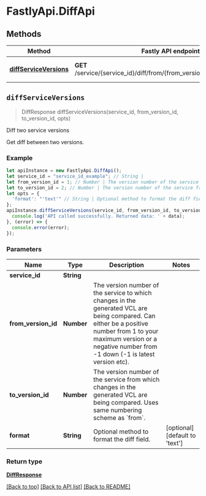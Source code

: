 # FastlyApi.DiffApi



## Methods

Method | Fastly API endpoint | Description
------------- | ------------- | -------------
[**diffServiceVersions**](DiffApi.md#diffServiceVersions) | **GET** /service/{service_id}/diff/from/{from_version_id}/to/{to_version_id} | Diff two service versions



## `diffServiceVersions`

> DiffResponse diffServiceVersions(service_id, from_version_id, to_version_id, opts)

Diff two service versions

Get diff between two versions.

### Example

```javascript
let apiInstance = new FastlyApi.DiffApi();
let service_id = "service_id_example"; // String | 
let from_version_id = 1; // Number | The version number of the service to which changes in the generated VCL are being compared. Can either be a positive number from 1 to your maximum version or a negative number from -1 down (-1 is latest version etc).
let to_version_id = 2; // Number | The version number of the service from which changes in the generated VCL are being compared. Uses same numbering scheme as `from`.
let opts = {
  'format': "'text'" // String | Optional method to format the diff field.
};
apiInstance.diffServiceVersions(service_id, from_version_id, to_version_id, opts).then((data) => {
  console.log('API called successfully. Returned data: ' + data);
}, (error) => {
  console.error(error);
});

```

### Parameters

Name | Type | Description  | Notes
------------- | ------------- | ------------- | -------------
**service_id** | **String** |  |
**from_version_id** | **Number** | The version number of the service to which changes in the generated VCL are being compared. Can either be a positive number from 1 to your maximum version or a negative number from -1 down (-1 is latest version etc). |
**to_version_id** | **Number** | The version number of the service from which changes in the generated VCL are being compared. Uses same numbering scheme as &#x60;from&#x60;. |
**format** | **String** | Optional method to format the diff field. | [optional] [default to &#39;text&#39;]

### Return type

[**DiffResponse**](DiffResponse.md)


[[Back to top]](#) [[Back to API list]](../../README.md#endpoints)
[[Back to README]](../../README.md)
